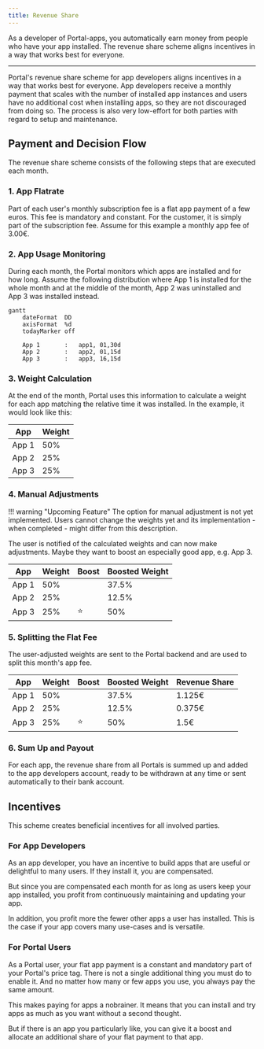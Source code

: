 ```yaml
---
title: Revenue Share
---
```


As a developer of Portal-apps, you automatically earn money from people who have your app installed.
The revenue share scheme aligns incentives in a way that works best for everyone.

---

Portal's revenue share scheme for app developers aligns incentives in a way that works best for everyone.
App developers receive a monthly payment that scales with the number of installed app instances
and users have no additional cost when installing apps, so they are not discouraged from doing so.
The process is also very low-effort for both parties with regard to setup and maintenance.

## Payment and Decision Flow

The revenue share scheme consists of the following steps that are executed each month.

### 1. App Flatrate

Part of each user's monthly subscription fee is a flat app payment of a few euros.
This fee is mandatory and constant.
For the customer, it is simply part of the subscription fee.
Assume for this example a monthly app fee of 3.00€.

### 2. App Usage Monitoring

During each month, the Portal monitors which apps are installed and for how long.
Assume the following distribution where App 1 is installed for the whole month
and at the middle of the month, App 2 was uninstalled and App 3 was installed instead.

```mermaid
gantt
    dateFormat  DD
    axisFormat  %d
    todayMarker off
    
    App 1       :   app1, 01,30d
    App 2       :   app2, 01,15d
    App 3       :   app3, 16,15d
```

### 3. Weight Calculation

At the end of the month, Portal uses this information to calculate a weight for each app
matching the relative time it was installed.
In the example, it would look like this:

| App   | Weight |
|-------|--------|
| App 1 | 50%    |
| App 2 | 25%    |
| App 3 | 25%    |

### 4. Manual Adjustments

!!! warning "Upcoming Feature"
    The option for manual adjustment is not yet implemented.
    Users cannot change the weights yet and its implementation - when completed - might differ from this description.

The user is notified of the calculated weights and can now make adjustments.
Maybe they want to boost an especially good app, e.g. App 3.

| App   | Weight | Boost | Boosted Weight |
|-------|--------|-------|----------------|
| App 1 | 50%    |       | 37.5%          |
| App 2 | 25%    |       | 12.5%          |
| App 3 | 25%    | ⭐     | 50%            |

### 5. Splitting the Flat Fee

The user-adjusted weights are sent to the Portal backend and are used to split this month's app fee.

| App   | Weight | Boost | Boosted Weight | Revenue Share |
|-------|--------|-------|----------------|---------------|
| App 1 | 50%    |       | 37.5%          | 1.125€        |
| App 2 | 25%    |       | 12.5%          | 0.375€        |
| App 3 | 25%    | ⭐     | 50%            | 1.5€          |

### 6. Sum Up and Payout

For each app, the revenue share from all Portals is summed up and added to the app developers account,
ready to be withdrawn at any time or sent automatically to their bank account.

## Incentives

This scheme creates beneficial incentives for all involved parties.

### For App Developers

As an app developer, you have an incentive to build apps that are useful or delightful to many users.
If they install it, you are compensated.

But since you are compensated each month for as long as users keep your app installed,
you profit from continuously maintaining and updating your app.

In addition, you profit more the fewer other apps a user has installed.
This is the case if your app covers many use-cases and is versatile.

### For Portal Users

As a Portal user, your flat app payment is a constant and mandatory part of your Portal's price tag.
There is not a single additional thing you must do to enable it.
And no matter how many or few apps you use, you always pay the same amount.

This makes paying for apps a nobrainer.
It means that you can install and try apps as much as you want without a second thought.

But if there is an app you particularly like, you can give it a boost
and allocate an additional share of your flat payment to that app.
